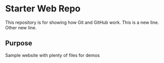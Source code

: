 # Starter Web Repo

This repository is for showing how Git and GitHub work.
This is a new line.
Other new line.

## Purpose

Sample website with plenty of files for demos